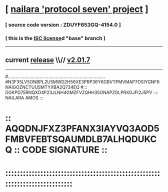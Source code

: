
# [ [nailara 'protocol seven' project](http://nailara.network/) ]

### [ source code version : ZDUYF653GQ-4154.0 ]

### ( this is the [ISC license](license)d "base" branch )
---
## current [release](https://github.com/nailara-technologies/protocol-7/releases) \\\\// [v2.01.7](https://github.com/nailara-technologies/protocol-7/releases/tag/v2.01.7)
---

#.............................................................................
#N3F35LV5ONBPL2U5MWD2H56XE3PRP36YKGBVTPMVMAP7OSIYGNF6NAIGOZNCTUUSMTYXBA2Q734EQ
#::: DGKPD75RNQXO4P23JLNH4GMZFVZQHH35ONAPZGLPRXGJFI2J5PV :::: NAILARA AMOS :::
# :: AQQDNJFXZ3PFANX3IAYVQ3AOD5FMBVFEBTSQAUMDLB7ALHQDUKCQ :: CODE SIGNATURE ::
# ::::::::::::::::::::::::::::::::::::::::::::::::::::::::::::::::::::::::::::

